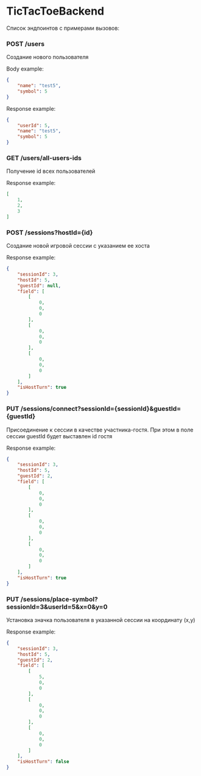 # TicTacToeBackend

Список эндпоинтов с примерами вызовов:


### POST /users

Создание нового пользователя

Body example:
```json
{
    "name": "test5",
    "symbol": 5
}
```

Response example:
```json
{
    "userId": 5,
    "name": "test5",
    "symbol": 5
}
```


### GET /users/all-users-ids

Получение id всех пользователей

Response example:
```json
[
    1,
    2,
    3
]
```


### POST /sessions?hostId={id}

Создание новой игровой сессии с указанием ее хоста

Response example:
```json
{
    "sessionId": 3,
    "hostId": 5,
    "guestId": null,
    "field": [
        [
            0,
            0,
            0
        ],
        [
            0,
            0,
            0
        ],
        [
            0,
            0,
            0
        ]
    ],
    "isHostTurn": true
}
```

### PUT /sessions/connect?sessionId={sessionId}&guestId={guestId}

Присоединение к сессии в качестве участника-гостя. При этом в поле сессии guestId будет выставлен id гостя

Response example:

```json
{
    "sessionId": 3,
    "hostId": 5,
    "guestId": 2,
    "field": [
        [
            0,
            0,
            0
        ],
        [
            0,
            0,
            0
        ],
        [
            0,
            0,
            0
        ]
    ],
    "isHostTurn": true
}
```


### PUT /sessions/place-symbol?sessionId=3&userId=5&x=0&y=0

Установка значка пользователя в указанной сессии на координату (x,y)

Response example:
```json
{
    "sessionId": 3,
    "hostId": 5,
    "guestId": 2,
    "field": [
        [
            5,
            0,
            0
        ],
        [
            0,
            0,
            0
        ],
        [
            0,
            0,
            0
        ]
    ],
    "isHostTurn": false
}
```
